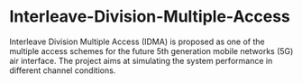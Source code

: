 # Interleave-Division-Multiple-Access
 Interleave Division Multiple Access (IDMA) is proposed as one of the multiple access schemes for the future 5th generation mobile networks (5G) air interface. The project aims at simulating the system performance in different channel conditions. 
